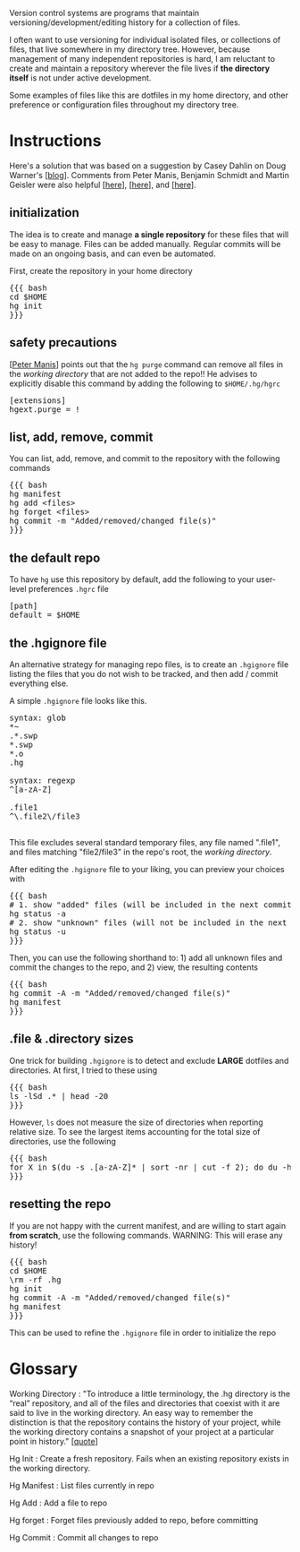 
<!--
# A Centralized Version Control Repository For Isolated Configuration Files, Dot Files, Preferences, Etc.
-->

Version control systems are programs that maintain versioning/development/editing history for a collection of files.  

I often want to use versioning for individual isolated files, or collections of files, that live somewhere in my directory tree.  However, because management of many independent repositories is hard, I am reluctant to create and maintain a repository wherever the file lives if __the directory itself__ is not under active development.  

Some examples of files like this are dotfiles in my home directory, and other preference or configuration files throughout my directory tree.

# Instructions

Here's a solution that was based on a suggestion by Casey Dahlin on Doug Warner's [[blog][Doug Warner]].   Comments from Peter Manis, Benjamin Schmidt and Martin Geisler were also helpful [[here][Peter Manis]], [[here][How do I find the largest filesdirectories]], and [[here][Mercurial]].

## initialization

The idea is to create and manage __a single repository__ for these files that will be easy to manage.  Files can be added manually.  Regular commits will be made on an ongoing basis, and can even be automated.

First, create the repository in your home directory

<pre class="brush: bash; gutter: true; toolbar: false;">
{{{ bash
cd $HOME
hg init
}}}
</pre>

## safety precautions

[[Peter Manis]] points out that the `hg purge` command can remove all files in the _working directory_ that are not added to the repo!!  He advises to explicitly disable this command by adding the following to `$HOME/.hg/hgrc`

<pre class="brush: text; gutter: true; toolbar: false;">
[extensions]
hgext.purge = !
</pre>

## list, add, remove, commit

You can list, add, remove, and commit to the repository with the following commands

<pre class="brush: bash; gutter: true; toolbar: false;">
{{{ bash
hg manifest
hg add &lt;files&gt;
hg forget &lt;files&gt;
hg commit -m "Added/removed/changed file(s)"
}}}
</pre>

## the default repo

To have `hg` use this repository by default, add the following to your user-level preferences `.hgrc` file

<pre class="brush: text; gutter: true; toolbar: false;">
[path]
default = $HOME
</pre>




## the .hgignore file

An alternative strategy for managing repo files, is to create an `.hgignore` file listing the files that you do not wish to be tracked, and then add / commit everything else.
 
A simple `.hgignore` file looks like this.

<pre class="brush: text; gutter: true; toolbar: false;">
syntax: glob
*~
.*.swp
*.swp
*.o
.hg

syntax: regexp
^[a-zA-Z]

.file1
^\.file2\/file3

</pre>

This file excludes several standard temporary files, any file named ".file1", and files matching "file2/file3" in the repo's root, the _working directory_.

After editing the `.hgignore` file to your liking, you can preview your choices with

<pre class="brush: bash; gutter: true; toolbar: false;">
{{{ bash
# 1. show "added" files (will be included in the next commit)
hg status -a
# 2. show "unknown" files (will not be included in the next commit)
hg status -u
}}}
</pre>

Then, you can use the following shorthand to: 1) add all unknown files and commit the changes to the repo, and 2) view, the resulting contents

<pre class="brush: bash; gutter: true; toolbar: false;">
{{{ bash
hg commit -A -m "Added/removed/changed file(s)"
hg manifest
}}}
</pre>

## .file & .directory sizes

One trick for building `.hgignore` is to detect and exclude __LARGE__ dotfiles and directories.  At first, I tried to these using

<pre class="brush: bash; gutter: true; toolbar: false;">
{{{ bash
ls -lSd .* | head -20
}}}
</pre>

However, `ls` does not measure the size of directories when reporting relative size.  To see the largest items accounting for the total size of directories,
use the following

<pre class="brush: bash; gutter: true; toolbar: false;">
{{{ bash
for X in $(du -s .[a-zA-Z]* | sort -nr | cut -f 2); do du -hs $X ; done | head -20
}}}
</pre>

## resetting the repo

If you are not happy with the current manifest, and are willing to start again __from scratch__, use the following commands.  WARNING: This will erase any history!

<pre class="brush: bash; gutter: true; toolbar: false;">
{{{ bash
cd $HOME
\rm -rf .hg
hg init
hg commit -A -m "Added/removed/changed file(s)"
hg manifest
}}}
</pre>

This can be used to refine the `.hgignore` file in order to initialize the repo



[Doug Warner]: http://doug.warner.fm/d//blog/2008/07/Version-controlling-my-home-dir
[Peter Manis]: http://pyverted.com/version-control/using-mercurial-on-your-home-directory/2009/08/
[How do I find the largest filesdirectories]: http://www.cyberciti.biz/faq/how-do-i-find-the-largest-filesdirectories-on-a-linuxunixbsd-filesystem/
[Mercurial]: http://mercurial.selenic.com/wiki/TipsAndTricks
[a-tour-of-mercurial-the-basics]: http://hgbook.red-bean.com/read/a-tour-of-mercurial-the-basics.html
 


# Glossary

Working Directory
: "To introduce a little terminology, the .hg directory is the “real” repository, and all of the files and directories that coexist with it are said to live in the working directory. An easy way to remember the distinction is that the repository contains the history of your project, while the working directory contains a snapshot of your project at a particular point in history." [[quote][a-tour-of-mercurial-the-basics]]

Hg Init
: Create a fresh repository.  Fails when an existing repository exists in the working directory.

Hg Manifest
: List files currently in repo

Hg Add
: Add a file to repo

Hg forget
: Forget files previously added to repo, before committing

Hg Commit
: Commit all changes to repo


